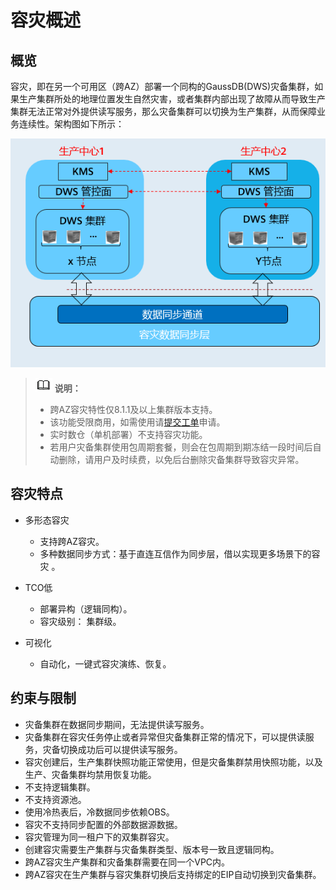 # 容灾概述<a name="ZH-CN_TOPIC_0000001455556769"></a>

## 概览<a name="section2604638151110"></a>

容灾，即在另一个可用区（跨AZ）部署一个同构的GaussDB\(DWS\)灾备集群，如果生产集群所处的地理位置发生自然灾害，或者集群内部出现了故障从而导致生产集群无法正常对外提供读写服务，那么灾备集群可以切换为生产集群，从而保障业务连续性。架构图如下所示：

![](figures/zh-cn_image_0000001405157326.png)

>![](public_sys-resources/icon-note.gif) **说明：** 
>-   跨AZ容灾特性仅8.1.1及以上集群版本支持。
>-   该功能受限商用，如需使用请[提交工单](https://account.huaweicloud.com/usercenter/?region=cn-north-4#/applyBeta?serviceCodeP=dws_poc)申请。
>-   实时数仓（单机部署）不支持容灾功能。
>-   若用户灾备集群使用包周期套餐，则会在包周期到期冻结一段时间后自动删除，请用户及时续费，以免后台删除灾备集群导致容灾异常。

## 容灾特点<a name="section252739164515"></a>

-   多形态容灾
    -   支持跨AZ容灾。
    -   多种数据同步方式：基于直连互信作为同步层，借以实现更多场景下的容灾 。

-   TCO低
    -   部署异构（逻辑同构）。
    -   容灾级别： 集群级。

-   可视化
    -   自动化，一键式容灾演练、恢复。


## 约束与限制<a name="section41301536181415"></a>

-   灾备集群在数据同步期间，无法提供读写服务。
-   灾备集群在容灾任务停止或者异常但灾备集群正常的情况下，可以提供读服务，灾备切换成功后可以提供读写服务。
-   容灾创建后，生产集群快照功能正常使用，但是灾备集群禁用快照功能，以及生产、灾备集群均禁用恢复功能。
-   不支持逻辑集群。
-   不支持资源池。
-   使用冷热表后，冷数据同步依赖OBS。
-   容灾不支持同步配置的外部数据源数据。
-   容灾管理为同一租户下的双集群容灾。
-   创建容灾需要生产集群与灾备集群类型、版本号一致且逻辑同构。
-   跨AZ容灾生产集群和灾备集群需要在同一个VPC内。
-   跨AZ容灾在生产集群与容灾集群切换后支持绑定的EIP自动切换到灾备集群。

